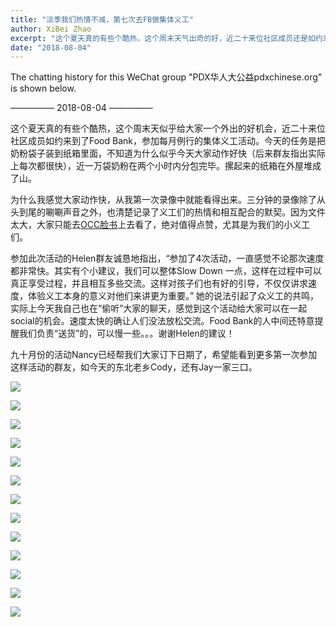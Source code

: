 ```yaml
---
title: "淡季我们热情不减，第七次去FB做集体义工"
author: XiBei Zhao
excerpt: "这个夏天真的有些个酷热，这个周末天气出奇的好，近二十来位社区成员还是如约来到了Food Bank，参加每月例行的集体义工活动。今天的任务是把奶粉袋子装到纸箱里面，不知道为什么似乎今天大家动作好快（后来群友指出实际上每次都很快），近一万袋奶粉在两个小时内分包完毕。摞起来的纸箱在外屋堆成了山。"
date: "2018-08-04"
---
```


The chatting history for this WeChat group "PDX华人大公益pdxchinese.org" is shown below.

—————  2018-08-04  —————

这个夏天真的有些个酷热，这个周末天似乎给大家一个外出的好机会，近二十来位社区成员如约来到了Food Bank，参加每月例行的集体义工活动。今天的任务是把奶粉袋子装到纸箱里面，不知道为什么似乎今天大家动作好快（后来群友指出实际上每次都很快），近一万袋奶粉在两个小时内分包完毕。摞起来的纸箱在外屋堆成了山。

为什么我感觉大家动作快，从我第一次录像中就能看得出来。三分钟的录像除了从头到尾的唰唰声音之外，也清楚记录了义工们的热情和相互配合的默契。因为文件太大，大家只能去[OCC脸书](https://www.facebook.com/pdxchinese.org/)上去看了，绝对值得点赞，尤其是为我们的小义工们。

参加此次活动的Helen群友诚恳地指出，“参加了4次活动，一直感觉不论那次速度都非常快。其实有个小建议，我们可以整体Slow Down 一点，这样在过程中可以真正享受过程，并且相互多些交流。这样对孩子们也有好的引导，不仅仅讲求速度，体验义工本身的意义对他们来讲更为重要。” 她的说法引起了众义工的共鸣，实际上今天我自己也在“偷听”大家的聊天，感觉到这个活动给大家可以在一起social的机会。速度太快的确让人们没法放松交流。Food Bank的人中间还特意提醒我们负责“送货”的，可以慢一些。。。谢谢Helen的建议！

九十月份的活动Nancy已经帮我们大家订下日期了，希望能看到更多第一次参加这样活动的群友，如今天的东北老乡Cody，还有Jay一家三口。

![](https://res.cloudinary.com/dhngj18do/image/upload/f_auto,q_auto/v1/images/b2d4010ce6c436e9e5a076239420fc46)

![](https://res.cloudinary.com/dhngj18do/image/upload/f_auto,q_auto/v1/images/94cef39ed11cf2246c860980cae96dc5b)

![](https://res.cloudinary.com/dhngj18do/image/upload/f_auto,q_auto/v1/images/f61e7750697b4eefc6981e88bbb9d71a)

![](https://res.cloudinary.com/dhngj18do/image/upload/f_auto,q_auto/v1/images/c22efd4d46fa65e759e6f55831db33ca)

![](https://res.cloudinary.com/dhngj18do/image/upload/f_auto,q_auto/v1/images/8662dafd4c3d46a91613caa15e10fcd7b)

![](https://res.cloudinary.com/dhngj18do/image/upload/f_auto,q_auto/v1/images/3e75b2c7e82405bd1ddc4dc532a378e1)

![](https://res.cloudinary.com/dhngj18do/image/upload/f_auto,q_auto/v1/images/f9b634615c0b27d44c6ee0106658023b)

![](https://res.cloudinary.com/dhngj18do/image/upload/f_auto,q_auto/v1/images/eb147a322e2165072e89f876f649f5d7)

![](https://res.cloudinary.com/dhngj18do/image/upload/f_auto,q_auto/v1/images/0c6b9e343948ad46c35d3828de52ac2e)

![](https://res.cloudinary.com/dhngj18do/image/upload/f_auto,q_auto/v1/images/f566a67adb673076fc1370308eeb6f24b)

![](https://res.cloudinary.com/dhngj18do/image/upload/f_auto,q_auto/v1/images/4c125f99c0b2fa985d805d223eda0a03)

![](https://res.cloudinary.com/dhngj18do/image/upload/f_auto,q_auto/v1/images/d03734559f1ac0c0685fbade2c4695aa)

![](https://res.cloudinary.com/dhngj18do/image/upload/f_auto,q_auto/v1/images/2dd57efde3acf9f6beb6a193b2f83b67)
